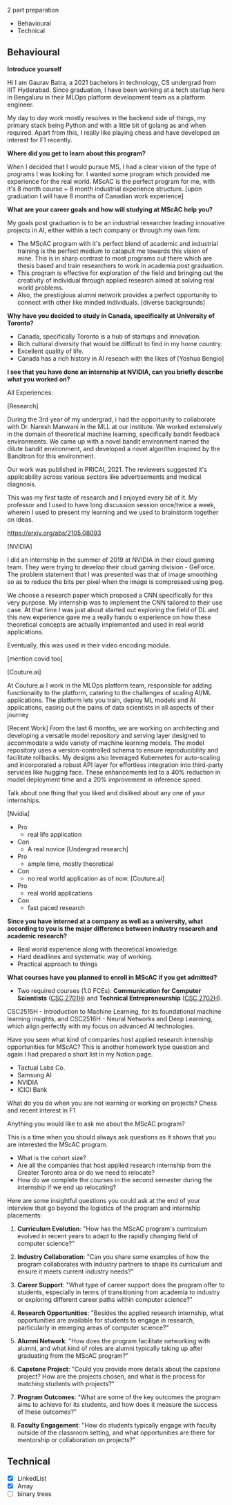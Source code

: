 2 part preparation
- Behavioural
- Technical

## Behavioural

**Introduce yourself**

Hi I am Gaurav Batra, a 2021 bachelors in technology, CS undergrad from IIIT Hyderabad. Since graduation, I have been working at a tech startup here in Bengaluru in their MLOps platform development team as a platform engineer. 

My day to day work mostly resolves in the backend side of things, my primary stack being Python and with a little bit of golang as and when required. Apart from this, I really like playing chess and have developed an interest for F1 recently.

**Where did you get to learn about this program?**

When I decided that I would pursue MS, I had a clear vision of the type of programs I was looking for. I wanted some program which provided me experience for the real world. MScAC is the perfect program for me, with it's 8 month course + 8 month industrial experience structure. [upon graduation I will have 8 months of Canadian work experience]

**What are your career goals and how will studying at MScAC help you?**

My goals post graduation is to be an industrial researcher leading innovative projects in AI, either within a tech company or through my own firm. 

- The MScAC program with it's perfect blend of academic and industrial training is the perfect medium to catapult me towards this vision of mine. This is in sharp contrast to most programs out there which are thesis based and train researchers to work in academia post graduation.
- This program is effective for exploration of the field and bringing out the creativity of individual through applied research aimed at solving real world problems.
- Also, the prestigious alumni network provides a perfect opportunity to connect with other like minded individuals. [diverse backgrounds]

**Why have you decided to study in Canada, specifically at University of Toronto?**

- Canada, specifically Toronto is a hub of startups and innovation.
- Rich cultural diversity that would be difficult to find in my home country.
- Excellent quality of life.
- Canada has a rich history in AI reseach with the likes of [Yoshua Bengio]


**I see that you have done an internship at NVIDIA, can you briefly describe what you worked on?**

All Experiences:

[Research]

During the 3rd year of my undergrad, i had the opportunity to collaborate with Dr. Naresh Manwani in the MLL at our institute. We worked extensively in the domain of theoretical machine learning, specifically bandit feedback environments. We came up with a novel bandit environment named the dilute bandit environment, and developed a novel algorithm inspired by the Banditron for this environment. 

Our work was published in PRICAI, 2021. The reviewers suggested it's applicability across various sectors like advertisements and medical diagnosis.

This was my first taste of research and I enjoyed every bit of it. My professor and I used to have long discussion session once/twice a week, wherein I used to present my learning and we used to brainstorm together on ideas. 

https://arxiv.org/abs/2105.08093


[NVIDIA]

I did an internship in the summer of 2019 at NVIDIA in their cloud gaming team. They were trying to develop their cloud gaming division - GeForce. The problem statement that I was presented was that of image smoothing so as to reduce the bits per pixel when the image is compressed using jpeg.

We choose a research paper which proposed a CNN specifically for this very purpose. My internship was to implement the CNN tailored to their use case. At that time I was just about started out exploring the field of DL and this new experience gave me a really hands o experience on how these theoretical concepts are actually implemented and used in real world applications.

Eventually, this was used in their video encoding module.

[mention covid too]

[Couture.ai]

At Couture.ai I work in the MLOps platform team, responsible for adding functionality to the platform, catering to the challenges of scaling AI/ML applications. The platform lets you train, deploy ML models and AI applications, easing out the pains of data scientists in all aspects of their journey 

[Recent Work] From the last 6 months, we are working on architecting and developing a versatile model repository and serving layer designed to accommodate a wide variety of machine learning models. The model repository uses a version-controlled schema to ensure reproducibility and facilitate rollbacks. My designs also leveraged Kubernetes for auto-scaling and incorporated a robust API layer for effortless integration into third-party services like hugging face. These enhancements led to a 40% reduction in model deployment time and a 20% improvement in inference speed.


Talk about one thing that you liked and disliked about any one of your internships.

[Nvidia]
- Pro
	- real life application
- Con
	- A real novice
[Undergrad research]
- Pro
	- ample time, mostly theoretical
- Con
	- no real world application as of now.
[Couture.ai]
- Pro
	- real world applications
- Con
	- fast paced research

**Since you have interned at a company as well as a university, what according to you is the major difference between industry research and academic research?**


- Real world experience along with theoretical knowledge.
- Hard deadlines and systematic way of working.
- Practical approach to things


**What courses have you planned to enroll in MScAC if you get admitted?**

- Two required courses (1.0 FCEs): ****Communication for Computer Scientists**** ([CSC 2701H](https://mscac.utoronto.ca/concentrations/ai/#CSC2701)) and ****Technical Entrepreneurship**** ([CSC 2702H](https://mscac.utoronto.ca/concentrations/ai/#CSC2702H)).



CSC2515H - Introduction to Machine Learning, for its foundational machine learning insights, and CSC2516H - Neural Networks and Deep Learning, which align perfectly with my focus on advanced AI technologies.

Have you seen what kind of companies host applied research internship opportunities for MScAC?
This is another homework type question and again I had prepared a short list in my Notion page. 
- Tactual Labs Co.
- Samsung AI
- NVIDIA
- ICICI Bank

What do you do when you are not learning or working on projects?
Chess and recent interest in F1

Anything you would like to ask me about the MScAC program?

This is a time when you should always ask questions as it shows that you are interested the MScAC program.

- What is the cohort size?
- Are all the companies that host applied research internship from the Greater Toronto area or do we need to relocate?
- How do we complete the courses in the second semester during the internship if we end up relocating?



Here are some insightful questions you could ask at the end of your interview that go beyond the logistics of the program and internship placements:

1. **Curriculum Evolution**: "How has the MScAC program's curriculum evolved in recent years to adapt to the rapidly changing field of computer science?"

2. **Industry Collaboration**: "Can you share some examples of how the program collaborates with industry partners to shape its curriculum and ensure it meets current industry needs?"

3. **Career Support**: "What type of career support does the program offer to students, especially in terms of transitioning from academia to industry or exploring different career paths within computer science?"

4. **Research Opportunities**: "Besides the applied research internship, what opportunities are available for students to engage in research, particularly in emerging areas of computer science?"

5. **Alumni Network**: "How does the program facilitate networking with alumni, and what kind of roles are alumni typically taking up after graduating from the MScAC program?"

6. **Capstone Project**: "Could you provide more details about the capstone project? How are the projects chosen, and what is the process for matching students with projects?"

7. **Program Outcomes**: "What are some of the key outcomes the program aims to achieve for its students, and how does it measure the success of these outcomes?"

8. **Faculty Engagement**: "How do students typically engage with faculty outside of the classroom setting, and what opportunities are there for mentorship or collaboration on projects?"


## Technical
- [x] LinkedList
- [x] Array
- [ ] binary trees
